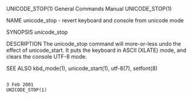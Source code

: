 UNICODE_STOP(1)                                                                  General Commands Manual                                                                  UNICODE_STOP(1)

NAME
       unicode_stop - revert keyboard and console from unicode mode

SYNOPSIS
       unicode_stop

DESCRIPTION
       The unicode_stop command will more-or-less undo the effect of unicode_start.  It puts the keyboard in ASCII (XLATE) mode, and clears the console UTF-8 mode.

SEE ALSO
       kbd_mode(1), unicode_start(1), utf-8(7), setfont(8)

                                                                                        3 Feb 2001                                                                        UNICODE_STOP(1)
